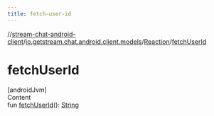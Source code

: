 ```yaml
---
title: fetch-user-id
---
```

//[stream-chat-android-client](../../../index.md)/[io.getstream.chat.android.client.models](../index.md)/[Reaction](index.md)/[fetchUserId](fetchUserId.md)



# fetchUserId  
[androidJvm]  
Content  
fun [fetchUserId](fetchUserId.md)(): [String](https://kotlinlang.org/api/latest/jvm/stdlib/kotlin/-string/index.html)  



